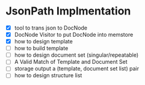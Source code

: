# JsonPath Implmentation

* [x] tool to trans json to DocNode
* [x] DocNode Visitor to put DocNode into memstore
* [x] how to design template
* [ ] how to build template 
* [ ] how to design document set (singular/repeatable)
* [ ] A Valid Match of Template and Document Set
* [ ] storage output a (template, document set list) pair
* [ ] how to design structure list